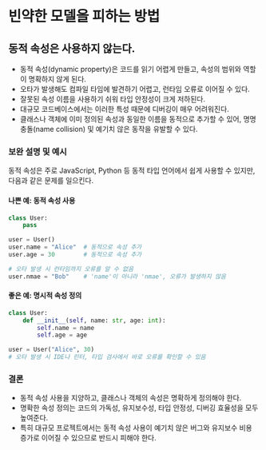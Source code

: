 # 빈약한 모델을 피하는 방법

## 동적 속성은 사용하지 않는다.

- 동적 속성(dynamic property)은 코드를 읽기 어렵게 만들고, 속성의 범위와 역할이 명확하지 않게 된다.
- 오타가 발생해도 컴파일 타임에 발견하기 어렵고, 런타임 오류로 이어질 수 있다.
- 잘못된 속성 이름을 사용하기 쉬워 타입 안정성이 크게 저하된다.
- 대규모 코드베이스에서는 이러한 특성 때문에 디버깅이 매우 어려워진다.
- 클래스나 객체에 이미 정의된 속성과 동일한 이름을 동적으로 추가할 수 있어, 명명 충돌(name collision) 및 예기치 않은 동작을 유발할 수 있다.

### 보완 설명 및 예시

동적 속성은 주로 JavaScript, Python 등 동적 타입 언어에서 쉽게 사용할 수 있지만, 다음과 같은 문제를 일으킨다.

#### 나쁜 예: 동적 속성 사용

```python
class User:
    pass

user = User()
user.name = "Alice"  # 동적으로 속성 추가
user.age = 30        # 동적으로 속성 추가

# 오타 발생 시 런타임까지 오류를 알 수 없음
user.nmae = "Bob"    # 'name'이 아니라 'nmae', 오류가 발생하지 않음
```

#### 좋은 예: 명시적 속성 정의

```python
class User:
    def __init__(self, name: str, age: int):
        self.name = name
        self.age = age

user = User("Alice", 30)
# 오타 발생 시 IDE나 린터, 타입 검사에서 바로 오류를 확인할 수 있음
```

### 결론

- 동적 속성 사용을 지양하고, 클래스나 객체의 속성은 명확하게 정의해야 한다.
- 명확한 속성 정의는 코드의 가독성, 유지보수성, 타입 안정성, 디버깅 효율성을 모두 높여준다.
- 특히 대규모 프로젝트에서는 동적 속성 사용이 예기치 않은 버그와 유지보수 비용 증가로 이어질 수 있으므로 반드시 피해야 한다.